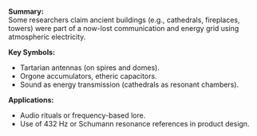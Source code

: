 **Summary:**  
Some researchers claim ancient buildings (e.g., cathedrals, fireplaces, towers) were part of a now-lost communication and energy grid using atmospheric electricity.

**Key Symbols:**

- Tartarian antennas (on spires and domes).
- Orgone accumulators, etheric capacitors.
- Sound as energy transmission (cathedrals as resonant chambers).

**Applications:**

- Audio rituals or frequency-based lore.
- Use of 432 Hz or Schumann resonance references in product design.